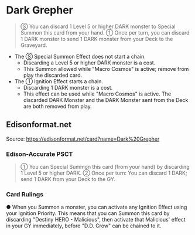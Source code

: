 # Dark Grepher

> Ⓢ You can discard 1 Level 5 or higher DARK monster to Special Summon this card from your hand. ① Once per turn, you can discard 1 DARK monster to send 1 DARK monster from your Deck to the Graveyard.

*   The Ⓢ Special Summon Effect does not start a chain.
    *   Discarding a Level 5 or higher DARK monster is a cost.
    *   This Summon allowed while "Macro Cosmos" is active; remove from play the discarded card.
*   The ① Ignition Effect starts a chain.
    *   Discarding 1 DARK monster is a cost.
    *   This effect can be used while "Macro Cosmos" is active. The discarded DARK Monster and the DARK Monster sent from the Deck are both removed from play.

## Edisonformat.net

Source: https://edisonformat.net/card?name=Dark%20Grepher

### Edison-Accurate PSCT

> ① You can Special Summon this card (from your hand) by discarding 1 Level 5 or higher DARK.
> ② Once per turn: You can discard 1 DARK; send 1 DARK from your Deck to the GY.

### Card Rulings

● When you Summon a monster, you can activate any Ignition Effect using your Ignition Priority.
This means that you can Summon this card by discarding "Destiny HERO - Malicious", then activate that Malicious' effect in your GY immediately, before "D.D. Crow" can be chained to it.
            